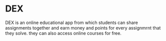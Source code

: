 # DEX
DEX is an online educational app from which students can share assignments together and earn money and points for every assignmrnt that they solve. they can also access online courses for free.
